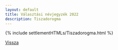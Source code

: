 ```yaml
---
layout: default
title: Választási névjegyzék 2022
description: Tiszadorogma
---
```


{% include settlementHTMLs/Tiszadorogma.html %}

[Vissza](../)